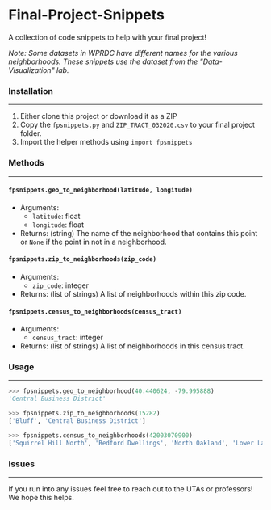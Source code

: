 # Final-Project-Snippets

A collection of code snippets to help with your final project!

*Note: Some datasets in WPRDC have different names for the various neighborhoods. These snippets use the dataset from the "Data-Visualization" lab.*

### Installation
---
1. Either clone this project or download it as a ZIP
2. Copy the `fpsnippets.py` and `ZIP_TRACT_032020.csv` to your final project folder.
3. Import the helper methods using `import fpsnippets`

### Methods
---
#### `fpsnippets.geo_to_neighborhood(latitude, longitude)`
* Arguments: 
    * `latitude`: float
    * `longitude`: float
* Returns: (string) The name of the neighborhood that contains this point or `None` if the point in not in a neighborhood.

#### `fpsnippets.zip_to_neighborhoods(zip_code)`
* Arguments: 
    * `zip_code`: integer
* Returns: (list of strings) A list of neighborhoods within this zip code.

#### `fpsnippets.census_to_neighborhoods(census_tract)`
* Arguments:
    * `census_tract`: integer
* Returns: (list of strings) A list of neighborhoods in this census tract.


### Usage
---
```python
>>> fpsnippets.geo_to_neighborhood(40.440624, -79.995888)
'Central Business District'

>>> fpsnippets.zip_to_neighborhoods(15282)
['Bluff', 'Central Business District']

>>> fpsnippets.census_to_neighborhoods(42003070900)
['Squirrel Hill North', 'Bedford Dwellings', 'North Oakland', 'Lower Lawrenceville', 'Bluff', 'Greenfield', 'Polish Hill', 'Central Oakland', 'Bloomfield', 'Hazelwood', 'South Oakland', 'Upper Hill', 'Shadyside', 'West Oakland', 'Squirrel Hill South', 'Terrace Village']
```

### Issues
---
If you run into any issues feel free to reach out to the UTAs or professors! We hope this helps.